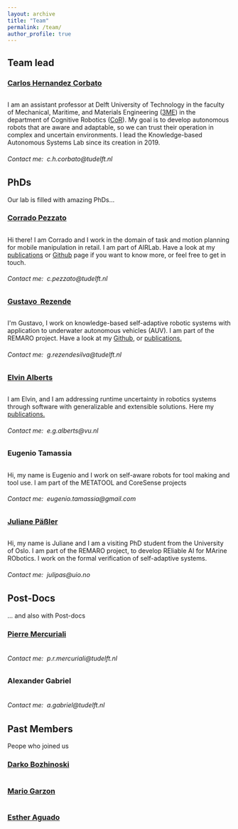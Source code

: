 ```yaml
---
layout: archive
title: "Team"
permalink: /team/
author_profile: true
---
```


<!-- ## Current members

### Lab director
- **[Carlos Hernandez Corbato](https://chcorbato.github.io/)** _c.h.corbato at tudelft.nl_:
    - Reasearching on autonomous systems, control architectures, self-adaptive systems, robot software, knowledge representation and reasoning, model-based systems engineering
    - [GitHub](https://github.com/chcorbato), [Google Scholar](https://scholar.google.com/citations?user=aZ6Cuh0AAAAJ&hl=en), [GitHub](https://github.com/PierreMercuriali), [@chcorbato @Twitter](https://twitter.com/chcorbato)

### Post-Docs
- **Pierre Mercuriali**:
    - Knowledge representation of cognitive processes and motion grammars to model tool creation
- **Alexander Gabriel**:
    - Working on CoreSense project.
    - [Google Scholar](https://scholar.google.com/citations?user=yzx7nxcAAAAJ&hl=en)

### PhDs
- **Corrado Pezzato**:
    - Self-adaptive robot architectures for task and motion planning with application to mobile manipulation in retail. Part of the AIRLab project
    - [GitHub](https://github.com/cpezzato), [Google Scholar](https://scholar.google.com/citations?user=KNMc_NsAAAAJ&hl=en)
- **Gustavo Rezende Silva**:
    - Knowledge-based self-adaptive robotic systems with application to underwater autonomous vehicles (AUV). Part of the REMARO project
    - [GitHub](https://github.com/Rezenders), [Google Scholar](https://scholar.google.com/citations?user=CpkcBHYAAAAJ&hl=en&oi=ao)
- **Elvin Alberts**:
    - Addressing runtime uncertainty in robotics systems through software with generalizable and extensible solutions
    - [Google Scholar](https://scholar.google.com/citations?user=7j3QibkAAAAJ&hl=en&oi=sra)
- **Eugenio Tamassia**:
    - Self-aware robots for tool creation. Part of METATOOL and CoreSense projects

### Visiting PhDs
- **Juliane Päßler**: 
    - Visiting PhD in the REMARO project

## Past members

### Post-Docs
- **Mario Garzon**:
    - [GitHub](https://github.com/marioney), [Google Scholar](https://scholar.google.com/citations?user=xQyve-kAAAAJ&hl=en)

- **Darko Bozhinoski**:
    - [Google Scholar](https://scholar.google.com/citations?user=jUg1yFcAAAAJ&hl=en)

### Visiting PhDs
- **Esther Aguado**: 
    - Visiting PhD working on Metacontrol
    - [GitHub](https://github.com/estherag), [Research Gate](https://www.researchgate.net/profile/Esther-Aguado) -->

<html style="font-size: 16px;" lang="en"><head>
    <meta name="viewport" content="width=device-width, initial-scale=1.0">
    <meta charset="utf-8">
    <meta name="keywords" content="Post Docs, PhDs">
    <meta name="description" content="">
    <title>Team</title>
    <link rel="stylesheet" href="nicepage.css" media="screen">
<link rel="stylesheet" href="Team.css" media="screen">
    <script class="u-script" type="text/javascript" src="jquery.js" defer=""></script>
    <script class="u-script" type="text/javascript" src="nicepage.js" defer=""></script>
    <meta name="generator" content="Nicepage 4.21.5, nicepage.com">
    <link id="u-theme-google-font" rel="stylesheet" href="https://fonts.googleapis.com/css?family=Roboto:100,100i,300,300i,400,400i,500,500i,700,700i,900,900i|Open+Sans:300,300i,400,400i,500,500i,600,600i,700,700i,800,800i">
    <meta name="theme-color" content="#478ac9">
    <meta property="og:title" content="Team">
    <meta property="og:type" content="website">
  </head>
  <body class="u-body u-xl-mode" data-lang="en"> 
    <section class="u-clearfix u-section-1" id="sec-8cfd">
      <div class="u-clearfix u-sheet u-valign-middle-xl u-sheet-1">
        <h1 class="u-text u-text-default u-title u-text-1">Team lead</h1>
        <div class="u-expanded-width-md u-expanded-width-sm u-expanded-width-xs u-list u-list-1">
          <div class="u-repeater u-repeater-1">
            <div class="u-container-style u-list-item u-repeater-item">
              <div class="u-container-layout u-similar-container u-container-layout-1">
                <h3 class="u-align-center u-text u-text-2">
                  <a href="https://www.linkedin.com/in/carlos-hern%C3%A1ndez-corbato-0512505/" class="u-active-none u-border-none u-btn u-button-link u-button-style u-hover-none u-none u-text-black u-btn-1">Carlos Hernandez Corbato</a>
                </h3>                <img class="u-image u-image-circle u-image-1" src="people/carlos.png" alt="" data-image-width="400" data-image-height="265">
                <p class="u-align-center u-text u-text-3"> I am an assistant professor at Delft University of Technology in the faculty of Mechanical, Maritime, and Materials Engineering (<a href="https://www.tudelft.nl/en/3me/">3ME</a>) in the department of Cognitive Robotics (<a href="https://www.tudelft.nl/en/3me/organisation/departments/cognitive-robotics-cor/">CoR</a>). My goal is to develop autonomous robots that are aware and adaptable, so we can trust their operation in complex and uncertain environments. I lead the Knowledge-based Autonomous Systems Lab since its creation in 2019.</p>
                <h6 class="u-align-center u-text u-text-4">Contact me:&nbsp; <span class="u-text-palette-4-base">c.h.corbato@tudelft.nl</span>
                </h6>
              </div>
            </div>
          </div>
        </div>
      </div>
    </section>
    <section class="u-clearfix u-section-2" id="sec-262d">
      <div class="u-clearfix u-sheet u-valign-middle-lg u-valign-middle-md u-valign-middle-sm u-valign-middle-xs u-sheet-1">
        <h1 class="u-text u-text-default u-title u-text-1">PhDs</h1>
        <p class="u-large-text u-text u-text-default u-text-variant u-text-2">Our lab is filled with amazing PhDs...</p>
        <div class="u-expanded-width u-list u-list-1">
          <div class="u-repeater u-repeater-1">
            <div class="u-container-style u-list-item u-repeater-item">
              <div class="u-container-layout u-similar-container u-container-layout-1">
                <h3 class="u-align-center u-text u-text-3">
                  <a href="https://www.linkedin.com/in/corrado-pezzato/" class="u-active-none u-border-none u-btn u-button-link u-button-style u-hover-none u-none u-text-black u-btn-1">Corrado Pezzato</a>
                </h3>                <img class="u-image u-image-circle u-image-1" src="people/corrado.png" alt="" data-image-width="400" data-image-height="265">
                <p class="u-align-center u-text u-text-4"> Hi there! I am Corrado and I work in the domain of task and motion planning for mobile manipulation in retail. I am part of AIRLab. Have a look at my <a href="https://scholar.google.com/citations?user=KNMc_NsAAAAJ&hl=en">publications</a> or <a href="https://github.com/cpezzato">Github</a> page if you want to know more, or feel free to get in touch.</p>
                <h6 class="u-align-center u-text u-text-5">Contact me:&nbsp; <span class="u-text-palette-4-base">c.pezzato@tudelft.nl</span>
                </h6>
              </div>
            </div>
            <div class="u-container-style u-list-item u-repeater-item">
              <div class="u-container-layout u-similar-container u-container-layout-2">
                <h3 class="u-align-center u-text u-text-6">
                  <a href="https://www.linkedin.com/in/gustavo-rezende-a1326731/" class="u-active-none u-border-none u-btn u-button-link u-button-style u-hover-none u-none u-text-black u-btn-3">Gustavo&nbsp; Rezende</a>
                </h3>                <img class="u-image u-image-circle u-image-2" src="people/gustavo.png" alt="" data-image-width="400" data-image-height="265">
                <p class="u-align-center u-text u-text-7"> I'm Gustavo, I work on knowledge-based self-adaptive robotic systems with application to underwater autonomous vehicles (AUV). I am part of the REMARO project. Have a look at my <a href="https://github.com/Rezenders">Github</a>, or <a href="https://scholar.google.com/citations?user=CpkcBHYAAAAJ&hl=en&oi=ao">publications.</a></p>
                <h6 class="u-align-center u-text u-text-8">Contact me:&nbsp; <span class="u-text-palette-4-base">g.rezendesilva@tudelft.nl</span>
                </h6>
              </div>
            </div>
            <div class="u-container-style u-list-item u-repeater-item">
              <div class="u-container-layout u-similar-container u-container-layout-3">
                <h3 class="u-align-center u-text u-text-9">
                  <a href="https://www.linkedin.com/in/elvin-alberts-a0294b125/" class="u-active-none u-border-none u-btn u-button-link u-button-style u-hover-none u-none u-text-black u-btn-5">Elvin Alberts</a>
                </h3>                <img class="u-image u-image-circle u-image-3" src="people/elvin.jpg" alt="" data-image-width="400" data-image-height="265">
                <p class="u-align-center u-text u-text-10"> I am Elvin, and I am addressing runtime uncertainty in robotics systems through software with generalizable and extensible solutions. Here my <a href="https://scholar.google.com/citations?user=7j3QibkAAAAJ&hl=en&oi=sra">publications.</a> </p>
                <h6 class="u-align-center u-text u-text-11">Contact me:&nbsp; <span class="u-text-palette-4-base">e.g.alberts@vu.nl</span>
                </h6>
              </div>
            </div>
          </div>
        </div>
      </div>
    </section>
    <section class="u-clearfix u-section-3" id="sec-bee5">
      <div class="u-clearfix u-sheet u-valign-middle u-sheet-1">
        <div class="u-expanded-width-md u-expanded-width-sm u-expanded-width-xs u-list u-list-1">
          <div class="u-repeater u-repeater-1">
            <div class="u-container-style u-list-item u-repeater-item">
              <div class="u-container-layout u-similar-container u-container-layout-1">
                <h3 class="u-align-center u-text u-text-1">Eugenio Tamassia</h3>
                <img class="u-image u-image-circle u-image-1" src="people/eugenio.jpg" alt="" data-image-width="400" data-image-height="265">
                <p class="u-align-center u-text u-text-2"> Hi, my name is Eugenio and I work on self-aware robots for tool making and tool use. I am part of the METATOOL and CoreSense projects</p>
                <h6 class="u-align-center u-text u-text-3">Contact me:&nbsp; <span class="u-text-palette-4-base">eugenio.tamassia@gmail.com</span>
                </h6>
              </div>
            </div>
            <div class="u-container-style u-list-item u-repeater-item">
              <div class="u-container-layout u-similar-container u-container-layout-2">
                <h3 class="u-align-center u-text u-text-4">
                  <a href="https://www.linkedin.com/in/juliane-p%C3%A4%C3%9Fler-815883205/" class="u-active-none u-border-none u-btn u-button-link u-button-style u-hover-none u-none u-text-black u-btn-2">Juliane Päßler</a>
                </h3>                <img class="u-image u-image-circle u-image-2" src="people/juliane.jpg" alt="" data-image-width="400" data-image-height="265">
                <p class="u-align-center u-text u-text-5"> Hi, my name is Juliane and I am a visiting PhD student from the University of Oslo. I am part of the REMARO project, to develop REliable AI for MArine RObotics. I work on the formal verification of self-adaptive systems.</p>
                <h6 class="u-align-center u-text u-text-6">Contact me:&nbsp; <span class="u-text-palette-4-base">julipas@uio.no</span>
                </h6>
              </div>
            </div>
          </div>
        </div>
      </div>
    </section>
    <section class="u-clearfix u-section-4" id="carousel_ffec">
      <div class="u-clearfix u-sheet u-valign-middle-md u-valign-middle-sm u-valign-middle-xs u-sheet-1">
        <h1 class="u-text u-text-default u-title u-text-1">Post-Docs</h1>
        <p class="u-large-text u-text u-text-default u-text-variant u-text-2">... and also with Post-docs</p>
        <div class="u-expanded-width-sm u-expanded-width-xs u-list u-list-1">
          <div class="u-repeater u-repeater-1">
            <div class="u-container-style u-list-item u-repeater-item">
              <div class="u-container-layout u-similar-container u-container-layout-1">
                <h3 class="u-align-center u-text u-text-3">
                  <a href="https://www.linkedin.com/in/pierre-mercuriali-8aa885aa/" class="u-active-none u-border-none u-btn u-button-link u-button-style u-hover-none u-none u-text-black u-btn-1">Pierre Mercuriali</a>
                </h3>                <img class="u-image u-image-circle u-image-1" src="people/pierre.png" alt="" data-image-width="400" data-image-height="265">
                <!-- <p class="u-align-center u-text u-text-4"> Hi there! I am Corrado and I work in the domain of task and motion planning for mobile manipulation in retail. I am part of AIRLab. Have a look at my publications or Github page if you want to know more, or feel free to contact me.</p> -->
                <h6 class="u-align-center u-text u-text-5">Contact me:&nbsp; <span class="u-text-palette-4-base">p.r.mercuriali@tudelft.nl</span>
                </h6>
              </div>
            </div>
            <div class="u-container-style u-list-item u-repeater-item">
              <div class="u-container-layout u-similar-container u-container-layout-2">
                <h3 class="u-align-center u-text u-text-6">Alexander Gabriel</h3>
                <img class="u-image u-image-circle u-image-2" src="people/alexander.jpeg" alt="" data-image-width="400" data-image-height="265">
                <!-- <p class="u-align-center u-text u-text-7"> Hi there! I am Corrado and I work in the domain of task and motion planning for mobile manipulation in retail. I am part of AIRLab. Have a look at my publications or Github page if you want to know more, or feel free to contact me.</p> -->
                <h6 class="u-align-center u-text u-text-8">Contact me:&nbsp; <span class="u-text-palette-4-base">a.gabriel@tudelft.nl</span>
                </h6>
              </div>
            </div>
          </div>
        </div>
      </div>
    </section>
    <section class="u-clearfix u-section-5" id="carousel_e3c9">
      <div class="u-clearfix u-sheet u-sheet-1">
        <h1 class="u-text u-text-default u-title u-text-1">Past Members</h1>
        <p class="u-large-text u-text u-text-default u-text-variant u-text-2">Peope who joined us</p>
        <div class="u-expanded-width u-list u-list-1">
          <div class="u-repeater u-repeater-1">
            <div class="u-container-style u-list-item u-repeater-item">
              <div class="u-container-layout u-similar-container u-container-layout-1">
                <h3 class="u-align-center u-text u-text-3">
                  <a href="https://www.linkedin.com/in/darko-bozhinoski-ph-d-75bbb629/" class="u-active-none u-border-none u-btn u-button-link u-button-style u-hover-none u-none u-text-black u-btn-1"> Darko Bozhinoski</a>
                </h3>                <img class="u-image u-image-circle u-image-1" src="people/darko.jpg" alt="" data-image-width="400" data-image-height="265">
                <!-- <p class="u-align-center u-text u-text-4"> Hi there! I am Corrado and I work in the domain of task and motion planning for mobile manipulation in retail. I am part of AIRLab. Have a look at my publications or Github page if you want to know more, or feel free to contact me.</p>
                <h6 class="u-align-center u-text u-text-5">Contact me:&nbsp; <span class="u-text-palette-4-base">c.pezzato@tudelft.nl</span>
                </h6> -->
              </div>
            </div>
            <div class="u-container-style u-list-item u-repeater-item">
              <div class="u-container-layout u-similar-container u-container-layout-2">
                <h3 class="u-align-center u-text u-text-6">
                  <a href="https://www.linkedin.com/in/mario-garzon/" class="u-active-none u-border-none u-btn u-button-link u-button-style u-hover-none u-none u-text-black u-btn-3"> Mario Garzon</a>
                </h3>                <img class="u-image u-image-circle u-image-2" src="people/mario.png" alt="" data-image-width="400" data-image-height="265">
                <!-- <p class="u-align-center u-text u-text-7"> Hi there! I am Corrado and I work in the domain of task and motion planning for mobile manipulation in retail. I am part of AIRLab. Have a look at my publications or Github page if you want to know more, or feel free to contact me.</p>
                <h6 class="u-align-center u-text u-text-8">Contact me:&nbsp; <span class="u-text-palette-4-base">c.pezzato@tudelft.nl</span>
                </h6> -->
              </div>
            </div>
            <div class="u-container-style u-list-item u-repeater-item">
              <div class="u-container-layout u-similar-container u-container-layout-3">
                <h3 class="u-align-center u-text u-text-9">
                  <a class="u-active-none u-border-none u-btn u-button-link u-button-style u-hover-none u-none u-text-black u-btn-5" href="https://www.linkedin.com/in/esther-aguado-gonz%C3%A1lez-9ba73b182/">Esther Aguado</a> 
                </h3>
                <img class="u-image u-image-circle u-image-3" src="people/esther.jpg" alt="" data-image-width="400" data-image-height="265">
                <!-- <p class="u-align-center u-text u-text-10"> Hi there! I am Corrado and I work in the domain of task and motion planning for mobile manipulation in retail. I am part of AIRLab. Have a look at my publications or Github page if you want to know more, or feel free to contact me.</p>
                <h6 class="u-align-center u-text u-text-11">Contact me:&nbsp; <span class="u-text-palette-4-base">c.pezzato@tudelft.nl</span>
                </h6> -->
              </div>
            </div>
          </div>
        </div>
      </div>
    </section>
</body></html>